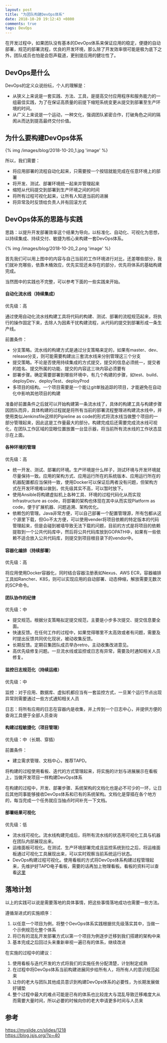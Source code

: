 ```yaml
---
layout: post
title: "为团队构建DevOps体系"
date: 2018-10-20 19:12:43 +0800
comments: true
tags: DevOps
---
```

在开发过程中，如果团队没有基本的DevOps体系来保证应用的稳定，便捷的自动部署，规范的部署流程，优良的开发环境，那么除了开发效率很可能是极为底下之外，团队成员也怕是会怨声载道，更别提应用的健壮性了。

<!-- more -->

## DevOps是什么
DevOps的定义众说纷纭，个人的理解是：

* 从狭义上来说是一套实践、方法、工具，是提高交付应用程序和服务能力的一组最佳实践，为了在保证高质量的前提下缩短系统变更从提交到部署至生产环境的时间。
* 从广义上来说是一个运动，一种文化，强调团队紧密合作，打破角色之间的隔阂从而达到提高最终交付价值。

## 为什么要构建DevOps体系
{% img /images/blog/2018-10-20_1.jpg 'image' %}

所以，我们需要：

* 将应用部署的流程自动化起来，只需要按一个按钮就能完成在任意环境上的部署
* 将开发、测试、部署环境统一起来并管理起来
* 缩短从代码提交到部署到生产环境之间的时间
* 将所有过程可视化起来，让所有人知道当前的进展
* 将异常及时反馈给负责人并有回滚方式

## DevOps体系的思路与实践
思路：以提升开发部署效率这个结果为导向，以标准化、自动化、可视化为思想，以持续集成、持续交付、敏捷为核心来构建一套DevOps体系。

{% img /images/blog/2018-10-20_2.png 'image' %}

首先我们可以用上图中的内容与自己当前的工作环境进行对比，还差哪些部分，我们就补充哪些，依靠木桶效应，优先实现还未存在的部分，优先将体系的基础构建完成。

当然图中的实践也不完整，可以参考下面的一些实践来开始。

#### 自动化流水线（持续集成）
优先级：高

通过使用自动化流水线构建工具将代码的构建、测试、部署的流程规范起来，将执行的操作固定下来，去除人为因素干扰构建流程，从代码的提交到部署形成一条生产线。

前置条件：

* 分支策略。流水线的构建方式是通过分支策略来定的，如果有master、dev、release分支，则可能需要构建出三套流水线来分别管理这三个分支
* 提交策略。不论是否使用持续集成的方式提交，提交的信息必须统一，提交者的姓名、提交所属的功能、提交的内容这三块内容必须要有
* 部署步骤。确定需要部署到哪些环境中，有几个构建的步骤，如test、build、deployDev、deployTest、deployProd
* 多项目的结构。一个项目需要是一个能让git单独追踪的项目，才能避免在自动化中影响其他项目的构建

准备好前置条件之后就可以开始构建第一条流水线了，具体的构建工具与构建步骤因团队而异，具体构建的过程就是将所有当前的部署流程整理进构建流水线中，并使用类似Jenkinsfile这样的Pipieline as code的形式将流水线当做整个项目的一部分管理起来，因此这是工作量最大的部分。构建完成后还需要完成流水线可视化，在团队工作区域的显眼位置放置一台显示器，将当前所有流水线的工作状态显示在上面。

#### 各种环境的管理
优先级：高

* 统一开发、测试、部署的环境。生产环境是什么样子，测试环境与开发环境就尽量保持一致。应用的架构方式、应用运行所在的系统版本、应用运行所在的机器配置都应当保持一致，使用Docker可以保证后两者没有问题，但架构方式在开发环境难以做到，优先级其实不高，可以暂时放下。
* 使用Ansible将构建虚拟机上各种工具、环境的过程代码化从而实现Infrastructure as code，将部署的架构也体现在其中从而实现Platform as code，便于扩展机器、问题追溯、架构优化。
* 依赖包的管理。Java非常方便，可以自己部署一个配置管理源，所有包都从这个源里下载，但Go不太方便，可以使用vender将项目依赖的特定版本的代码管理起来，但是会碰到被墙导致无法下载的问题，目前的方式是将项目的依赖提取到一个公共代码库中，然后将公共代码库放到GOPATH中，如果有一些依赖不适合放入公共代码库，则提交到项目根目录下的vendor中。

#### 容器化编排（持续部署）
优先级：高

将应用使用Docker容器化，同时结合容器注册表如Nexus、AWS ECR，容器编排工具如Rancher、K8S，则可以实现应用的自动部署、动态伸缩，解放需要无数次的SCP命令。

#### 团队协作的纪律
优先级：中

* 提交规范。根据分支策略拟定提交规范，主要是小步多次提交、提交信息要全面。
* 快速反馈。在任何工作的过程中，如果觉得哪里不太高效或者有问题，需要及时提出反馈共同优化现状，被动收集反馈。
* 长期反馈。定期召集团队成员举办retro，主动收集改进意见。
* 高优先级修复问题。一旦流水线或监控或日志有异常，需要及时通知相关人员修复。

#### 监控日志规范化（持续运维）
优先级：中

监控：对于应用、数据库、虚拟机都应当有一套监控方式，一旦某个运行节点出现异常则需要通过一些方式通知相关人员

日志：将所有应用的日志在容器内是收集，并上传到一个日志中心，并提供方便的查询工具便于全部人员查询

#### 构建过程敏捷化（项目管理）
优先级：中（长期、穿插）

前置条件：

* 建立需求管理、文档中心，推荐TAPD。

将构建的过程使用看板、迭代的方式管理起来，将实施的计划与进展展示在看板上，当做开发项目一样构建DevOps体系

在构建的过程中，开发、部署步骤、系统架构的文档化也是必不可少的一环，让日后其他同事能够接收DevOps体系和已有的系统架构。文档化是穿插在各个地方的，每当完成一个任务就应当抽点时间补充一下文档。

#### 部署结果可视化
优先级：低

* 流水线可视化。流水线构建完成后，将所有流水线的状态用可视化工具与机器在团队内部展现出来。
* 运维面板可视化。在测试、生产环境部署完成且监控系统到位之后，将运维面板通过可视化工具展现出来，可以实时观察当前系统运行状态。
* DevOps构建过程可视化。使用看板的方式将DevOps体系构建过程管理起来，先维护好TAPD电子看板，需要的话再加上物理看板。看板的资料可以查看[这里](http://www.wangtianyi.top/blog/2018/03/18/min-jie-zhong-de-kan-ban/)

## 落地计划
以上的实践可以说是需要落地的具体事情，把这些事情落地成功也需要一些方法。

遵循渐进式的实施顺序：

1. 以任意一个项目为例，将整个DevOps体系实践根据优先级落实其中，当做一个示例规范化整个体系
2. 将已有的混乱开发部署方式以第一个项目为例逐步迁移到我们搭建的架构中来
3. 基本完成之后回过头来重新审视一遍已有的体系，继续改进

在实施的过程中的建议：

1. 使用看板与迭代开发的方式将我们的实施任务分配清楚，计划制定成熟
2. 在过程中将DevOps体系当前构建进展同步给所有人，将所有人的意识规范起来
3. 让你的老大与团队其他成员意识到构建DevOps体系的必要性，为长期发展做好铺垫
4. 整个过程中最大的难点可能是已有的体系也比较庞大与混乱导致迁移难度大从而需要大量时间，所以必要的时候向你的老大申请更多时间与人员来

## 参考
https://myslide.cn/slides/1218  
https://blog.jsjs.org/?p=40  
